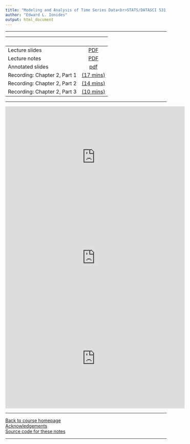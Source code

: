 ```yaml
---
title: "Modeling and Analysis of Time Series Data<br>STATS/DATASCI 531, Winter 2022<br>Chapter 2: Estimating trend and autocovariance"
author: "Edward L. Ionides"
output: html_document
---
```


----------------------

| &nbsp;          | &nbsp;                                                                            |
|:----------------|:---------------------------------------------------------------------------------:|
| Lecture slides  | [PDF](slides.pdf)   |
| Lecture notes   | [PDF](notes.pdf) |
| Annotated slides | [pdf](slides-annotated.pdf) |
| Recording: Chapter 2, Part 1  | [(17 mins)](https://youtu.be/lKQHUlBJafo) |
| Recording: Chapter 2, Part 2  | [(14 mins)](https://youtu.be/RiBDMz17ldM) |
| Recording: Chapter 2, Part 3  | [(10 mins)](https://youtu.be/WX-nJEEyeNA) |
---------------------


<iframe width="560" height="315" src="https://www.youtube.com/embed/lKQHUlBJafo" frameborder="0" allow="accelerometer; autoplay; clipboard-write; encrypted-media; gyroscope; picture-in-picture" allowfullscreen></iframe>

<iframe width="560" height="315" src="https://www.youtube.com/embed/RiBDMz17ldM" frameborder="0" allow="accelerometer; autoplay; clipboard-write; encrypted-media; gyroscope; picture-in-picture" allowfullscreen></iframe>

<iframe width="560" height="315" src="https://www.youtube.com/embed/WX-nJEEyeNA" frameborder="0" allow="accelerometer; autoplay; clipboard-write; encrypted-media; gyroscope; picture-in-picture" allowfullscreen></iframe>

----------------------

[Back to course homepage](../index.html)  
[Acknowledgements](../acknowledge.html)  
[Source code for these notes](http://github.com/ionides/531w22/tree/master/02/)


----------------------
